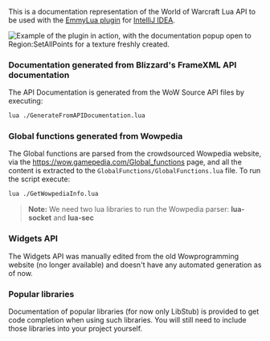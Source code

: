 This is a documentation representation of the World of Warcraft Lua API to be used with the [EmmyLua plugin] for [IntelliJ IDEA].

![Example of the plugin in action, with the documentation popup open to Region:SetAllPoints for a texture freshly created.](sample.png)

### Documentation generated from Blizzard's FrameXML API documentation

The API Documentation is generated from the WoW Source API files by executing:

```bash
lua ./GenerateFromAPIDocumentation.lua
```

### Global functions generated from Wowpedia

The Global functions are parsed from the crowdsourced Wowpedia website, via the https://wow.gamepedia.com/Global_functions page, and all the content is extracted to the `GlobalFunctions/GlobalFunctions.lua` file. To run the script execute:

```bash
lua ./GetWowpediaInfo.lua
```

> **Note:** We need two lua libraries to run the Wowpedia parser: **lua-socket** and **lua-sec**

### Widgets API

The Widgets API was manually edited from the old Wowprogramming website (no longer available) and doesn't have any automated generation as of now.

### Popular libraries

Documentation of popular libraries (for now only LibStub) is provided to get code completion when using such libraries. You will still need to include those libraries into your project yourself.

[EmmyLua plugin]: https://github.com/EmmyLua/IntelliJ-EmmyLua
[IntelliJ IDEA]: https://www.jetbrains.com/idea/
[Wowpedia]: https://wow.gamepedia.com/Wowpedia
